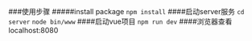 ###使用步骤
#####install package
`npm install`
####启动server服务
`cd server`
`node bin/www`
####启动vue项目
`npm run dev`
####浏览器查看
localhost:8080

